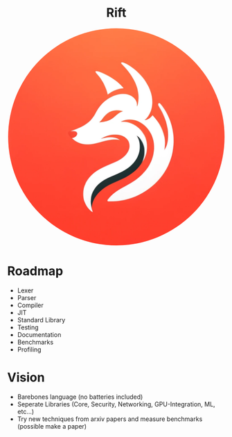 
<h1 align="center"> <center> Rift </center> </h1>


<!-- # align image center -->
<p align="center">
  <img src="assets/fox.webp" width="500" height="500" style="border-radius: 50%;"/>
</p>


# Roadmap
- Lexer
- Parser
- Compiler
- JIT
- Standard Library
- Testing
- Documentation
- Benchmarks
- Profiling


# Vision

 - Barebones language (no batteries included)
 - Seperate Libraries (Core, Security, Networking, GPU-Integration, ML, etc...)
 - Try new techniques from arxiv papers and measure benchmarks (possible make a paper)


